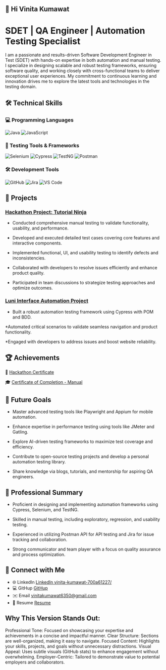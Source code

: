 ##  👋 Hi Vinita Kumawat

# SDET | QA Engineer | Automation Testing Specialist
I am a passionate and results-driven Software Development Engineer in Test (SDET) with hands-on expertise in both automation and manual testing. I specialize in designing scalable and robust testing frameworks, ensuring software quality, and working closely with cross-functional teams to deliver exceptional user experiences. My commitment to continuous learning and innovation drives me to explore the latest tools and technologies in the testing domain.

## 🛠️ Technical Skills

### 💻 Programming Languages  
![Java](https://img.shields.io/badge/Java-ED8B00?style=for-the-badge&logo=java&logoColor=white)           ![JavaScript](https://img.shields.io/badge/JavaScript-F7DF1E?style=for-the-badge&logo=javascript&logoColor=black)  

### 🧪 Testing Tools & Frameworks  
![Selenium](https://img.shields.io/badge/Selenium-43B02A?style=for-the-badge&logo=selenium&logoColor=white)     ![Cypress](https://img.shields.io/badge/Cypress-17202C?style=for-the-badge&logo=cypress&logoColor=white)    ![TestNG](https://img.shields.io/badge/TestNG-FF5733?style=for-the-badge&logo=testng&logoColor=white)    ![Postman](https://img.shields.io/badge/Postman-FF6C37?style=for-the-badge&logo=postman&logoColor=white)  

### 🛠️ Development Tools   
![GitHub](https://img.shields.io/badge/GitHub-181717?style=for-the-badge&logo=github&logoColor=white)     ![Jira](https://img.shields.io/badge/Jira-0052CC?style=for-the-badge&logo=jira&logoColor=white)   ![VS Code](https://img.shields.io/badge/VS%20Code-0078D4?style=for-the-badge&logo=visual-studio-code&logoColor=white)  

## 📂 Projects
### [Hackathon Project: Tutorial Ninja](https://github.com/VinitaKumawat/TutorialNinja_8192-1)

* Conducted comprehensive manual testing to validate functionality, usability, and performance.

* Developed and executed detailed test cases covering core features and interactive components.

* Implemented functional, UI, and usability testing to identify defects and inconsistencies.

* Collaborated with developers to resolve issues efficiently and enhance product quality.

* Participated in team discussions to strategize testing approaches and optimize outcomes.

 ### [Luni Interface Automation Project](https://github.com/yourusername/your-repo)
* Built a robust automation testing framework using Cypress with POM and BDD.

*Automated critical scenarios to validate seamless navigation and product functionality.

*Engaged with developers to address issues and boost website reliability.

## 🏆 Achievements

 🥇 [Hackathon Certificate](https://drive.google.com/file/d/1nIkhatldvGxyQR-nRNSP1EOADShIv43W/view)

 🎓 [Certificate of Completion - Manual](https://drive.google.com/file/d/15QUHAp3iWeYmlK8EvEnZosY720_Xr_gz/view)

## 🔮 Future Goals
* Master advanced testing tools like Playwright and Appium for mobile automation.

* Enhance expertise in performance testing using tools like JMeter and Gatling.

* Explore AI-driven testing frameworks to maximize test coverage and efficiency.

* Contribute to open-source testing projects and develop a personal automation testing library.

* Share knowledge via blogs, tutorials, and mentorship for aspiring QA engineers.

## 📜 Professional Summary
* Proficient in designing and implementing automation frameworks using Cypress, Selenium, and TestNG.

* Skilled in manual testing, including exploratory, regression, and usability testing.

* Experienced in utilizing Postman API for API testing and Jira for issue tracking and collaboration.

* Strong communicator and team player with a focus on quality assurance and process optimization.

 ## 🤝 Connect with Me

 * 🌐 LinkedIn [LinkedIn vinita-kumawat-700a61227/](https://www.linkedin.com/in/vinita-kumawat-700a61227/)
 * 💻 GitHup [ GitHup ](https://github.com/VinitaKumawat)
 * ✉️ Email vinitakumawat6350@gmail.com
 * 📝 Resume [Resume](https://drive.google.com/file/d/1VDFdwDZo6PfLdzz7ypnrhSmrRGxzEorr/view?usp=sharing)

## Why This Version Stands Out:

Professional Tone: Focused on showcasing your expertise and achievements in a concise and impactful manner.
Clear Structure: Sections are well-organized, making it easy to navigate.
Focused Content: Highlights your skills, projects, and goals without unnecessary distractions.
Visual Appeal: Uses subtle visuals (GitHub stats) to enhance engagement without overwhelming.
Employer-Centric: Tailored to demonstrate value to potential employers and collaborators.



 
